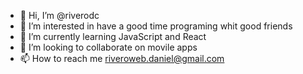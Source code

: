 - 👋 Hi, I’m @riverodc
- 👀 I’m interested in have a good time programing whit good friends
- 🌱 I’m currently learning JavaScript and React
- 💞️ I’m looking to collaborate on movile apps
- 📫 How to reach me riveroweb.daniel@gmail.com

<!---
riverodc/riverodc is special  because its a my great tool `README.md` 
--->
